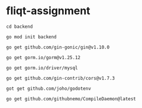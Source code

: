 # fliqt-assignment

`cd backend`

`go mod init backend`

`go get github.com/gin-gonic/gin@v1.10.0`

`go get gorm.io/gorm@v1.25.12`

`go get gorm.io/driver/mysql`

`go get github.com/gin-contrib/cors@v1.7.3`

`got get github.com/joho/godotenv`

`go get github.com/githubnemo/CompileDaemon@latest`